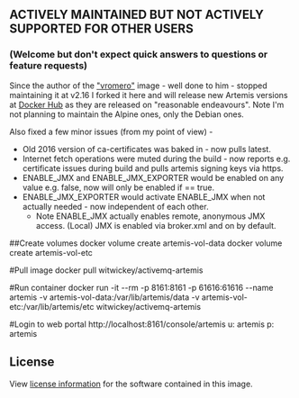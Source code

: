 ## ACTIVELY MAINTAINED BUT NOT ACTIVELY SUPPORTED FOR OTHER USERS
### (Welcome but don't expect quick answers to questions or feature requests)

Since the author of the ["vromero"](https://github.com/vromero/activemq-artemis-docker) image - well done to him - stopped maintaining it at v2.16 I forked it here and will release new Artemis versions at [Docker Hub](https://hub.docker.com/r/qoricode/activemq-artemis) as they are released on "reasonable endeavours". Note I'm not planning to maintain the Alpine ones, only the Debian ones.

Also fixed a few minor issues (from my point of view) - 
- Old 2016 version of ca-certificates was baked in - now pulls latest.
- Internet fetch operations were muted during the build - now reports e.g. certificate issues during build and pulls artemis signing keys via https.
- ENABLE_JMX and ENABLE_JMX_EXPORTER would be enabled on any value e.g. false, now will only be enabled if == true.
- ENABLE_JMX_EXPORTER would activate ENABLE_JMX when not actually needed - now independent of each other.
    - Note ENABLE_JMX actually enables remote, anonymous JMX access. (Local) JMX is enabled via broker.xml and on by default.

##Create volumes
docker volume create artemis-vol-data
docker volume create artemis-vol-etc

#Pull image
docker pull witwickey/activemq-artemis

#Run container
docker run -it --rm -p 8161:8161 -p 61616:61616 --name artemis -v artemis-vol-data:/var/lib/artemis/data -v artemis-vol-etc:/var/lib/artemis/etc witwickey/activemq-artemis

#Login to web portal
http://localhost:8161/console/artemis
u: artemis 
p: artemis

## License

View [license information](http://www.apache.org/licenses/LICENSE-2.0) for the software contained in this image.
